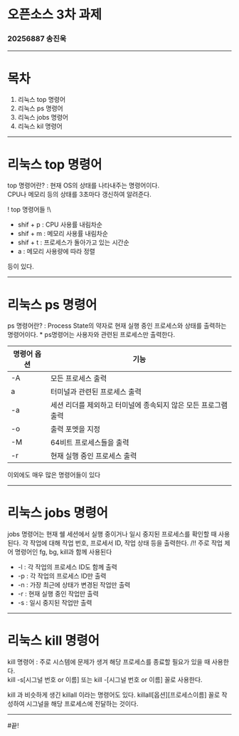 # 오픈소스 3차 과제   
### 20256887 송진욱
-----------------------
# 목차
1. 리눅스 top 명령어
2. 리눅스 ps 명령어
3. 리눅스 jobs 명령어
4. 리눅스 kil 명령어
-----------------------
# 리눅스 top 명령어
top 명령어란? : 현재 OS의 상태를 나타내주는 명령어이다.   
               CPU나 메모리 등의 상태를 3초마다 갱신하여 알려준다.   
   
\! top 명령어들 !\
* shif + p : CPU 사용률 내림차순
* shif + m : 메모리 사용률 내림차순
* shif + t : 프로세스가 돌아가고 있는 시간순
* a : 메모리 사용량에 따라 정렬

등이 있다.

-----------------------------------
# 리눅스 ps 명령어
ps 명령어란? : Process State의 약자로 현재 실행 중인 프로세스와 상태를 출력하는 명령어이다.
\* ps명령어는 사용자와 관련된 프로세스만 출력한다.

| 명령어 옵션 | 기능  |
| ---------- | ----- |
| -A         | 모든 프로세스 출력 |
| a | 터미널과 관련된 프로세스 출력 |
| -a | 세션 리더를 제외하고 터미널에 종속되지 않은 모든 프로그램 출력 |
| -o | 출력 포멧을 지정 |
| -M | 64비트 프로세스들을 출력 |
| -r | 현재 실행 중인 프로세스 출력 |


이외에도 매우 많은 명령어들이 있다   

-------------------------------------
# 리눅스 jobs 명령어
jobs 명령어는 현재 쉘 세션에서 실행 중이거나 일시 중지된 프로세스를 확인할 때 사용된다.
각 작업에 대해 작업 번호, 프로세서 ID, 작업 상태 등을 출력한다.
/!! 주로 작업 제어 명령어인 fg, bg, kill과 함께 사용된다

+ -l : 각 작업의 프로세스 ID도 함께 출력
+ -p : 각 작업의 프로세스 ID만 출력
+ -n : 가장 최근에 상태가 변경된 작업만 출력
+ -r : 현재 실행 중인 작업만 출력
+  -s : 일시 중지된 작업만 출력

-----------------------------------
# 리눅스 kill 명령어
kill 명령어 : 주로 시스템에 문제가 생겨 해당 프로세스를 종료할 필요가 있을 때 사용한다.  
kill -s[시그널 번호 or 이름] 또는 kill -[시그널 번호 or 이름] 꼴로 사용한다.

kill 과 비슷하게 생긴 killall 이라는 명령어도 있다.
killall[옵션][프로세스이름] 꼴로 작성하여 시그널을 해당 프로세스에 전달하는 것이다.

-----------------------------------------
#끝!
